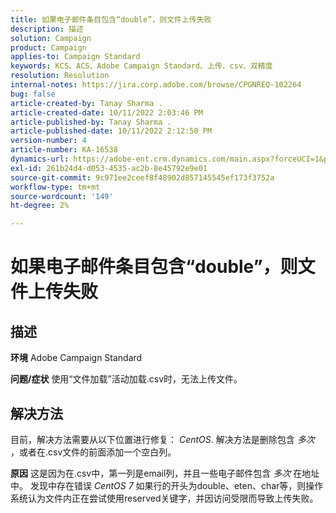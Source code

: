```yaml
---
title: 如果电子邮件条目包含“double”，则文件上传失败
description: 描述
solution: Campaign
product: Campaign
applies-to: Campaign Standard
keywords: KCS、ACS、Adobe Campaign Standard、上传、csv、双精度
resolution: Resolution
internal-notes: https://jira.corp.adobe.com/browse/CPGNREQ-102264
bug: false
article-created-by: Tanay Sharma .
article-created-date: 10/11/2022 2:03:46 PM
article-published-by: Tanay Sharma .
article-published-date: 10/11/2022 2:12:50 PM
version-number: 4
article-number: KA-16538
dynamics-url: https://adobe-ent.crm.dynamics.com/main.aspx?forceUCI=1&pagetype=entityrecord&etn=knowledgearticle&id=323d0582-6d49-ed11-bba2-0022480868ff
exl-id: 261b24d4-d053-4535-ac2b-8e45792e9e01
source-git-commit: 9c971ee2ceef8f48902d857145545ef173f3752a
workflow-type: tm+mt
source-wordcount: '149'
ht-degree: 2%

---
```


# 如果电子邮件条目包含“double”，则文件上传失败

## 描述

<b>环境</b>
Adobe Campaign Standard


<b>问题/症状</b>
使用“文件加载”活动加载.csv时，无法上传文件。


## 解决方法


目前，解决方法需要从以下位置进行修复： *CentOS*. 解决方法是删除包含 *多次* ，或者在.csv文件的前面添加一个空白列。


<b>原因</b>
这是因为在.csv中，第一列是email列，并且一些电子邮件包含 *多次* 在地址中。 发现中存在错误 *CentOS 7* 如果行的开头为double、eten、char等，则操作系统认为文件内正在尝试使用reserved关键字，并因访问受限而导致上传失败。
